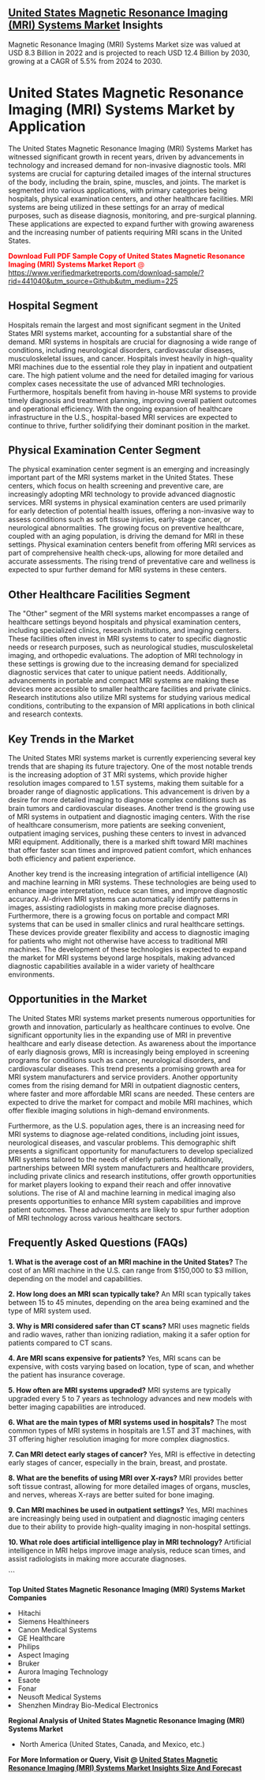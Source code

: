 <h2><a href="https://www.verifiedmarketreports.com/download-sample/?rid=441040&amp;utm_source=Github&amp;utm_medium=225" target="_blank">United States Magnetic Resonance Imaging (MRI) Systems Market</a> Insights</h2><p>Magnetic Resonance Imaging (MRI) Systems Market size was valued at USD 8.3 Billion in 2022 and is projected to reach USD 12.4 Billion by 2030, growing at a CAGR of 5.5% from 2024 to 2030.</p><p> <h1>United States Magnetic Resonance Imaging (MRI) Systems Market by Application</h1> <p>The United States Magnetic Resonance Imaging (MRI) Systems Market has witnessed significant growth in recent years, driven by advancements in technology and increased demand for non-invasive diagnostic tools. MRI systems are crucial for capturing detailed images of the internal structures of the body, including the brain, spine, muscles, and joints. The market is segmented into various applications, with primary categories being hospitals, physical examination centers, and other healthcare facilities. MRI systems are being utilized in these settings for an array of medical purposes, such as disease diagnosis, monitoring, and pre-surgical planning. These applications are expected to expand further with growing awareness and the increasing number of patients requiring MRI scans in the United States. <p><span class=""><span style="color: #ff0000;"><strong>Download Full PDF Sample Copy of United States Magnetic Resonance Imaging (MRI) Systems Market Report</strong> @ </span><a href="https://www.verifiedmarketreports.com/download-sample/?rid=441040&amp;utm_source=Github&amp;utm_medium=225" target="_blank">https://www.verifiedmarketreports.com/download-sample/?rid=441040&amp;utm_source=Github&amp;utm_medium=225</a></span></p></p> <h2>Hospital Segment</h2> <p>Hospitals remain the largest and most significant segment in the United States MRI systems market, accounting for a substantial share of the demand. MRI systems in hospitals are crucial for diagnosing a wide range of conditions, including neurological disorders, cardiovascular diseases, musculoskeletal issues, and cancer. Hospitals invest heavily in high-quality MRI machines due to the essential role they play in inpatient and outpatient care. The high patient volume and the need for detailed imaging for various complex cases necessitate the use of advanced MRI technologies. Furthermore, hospitals benefit from having in-house MRI systems to provide timely diagnosis and treatment planning, improving overall patient outcomes and operational efficiency. With the ongoing expansion of healthcare infrastructure in the U.S., hospital-based MRI services are expected to continue to thrive, further solidifying their dominant position in the market. <h2>Physical Examination Center Segment</h2> <p>The physical examination center segment is an emerging and increasingly important part of the MRI systems market in the United States. These centers, which focus on health screening and preventive care, are increasingly adopting MRI technology to provide advanced diagnostic services. MRI systems in physical examination centers are used primarily for early detection of potential health issues, offering a non-invasive way to assess conditions such as soft tissue injuries, early-stage cancer, or neurological abnormalities. The growing focus on preventive healthcare, coupled with an aging population, is driving the demand for MRI in these settings. Physical examination centers benefit from offering MRI services as part of comprehensive health check-ups, allowing for more detailed and accurate assessments. The rising trend of preventative care and wellness is expected to spur further demand for MRI systems in these centers. <h2>Other Healthcare Facilities Segment</h2> <p>The "Other" segment of the MRI systems market encompasses a range of healthcare settings beyond hospitals and physical examination centers, including specialized clinics, research institutions, and imaging centers. These facilities often invest in MRI systems to cater to specific diagnostic needs or research purposes, such as neurological studies, musculoskeletal imaging, and orthopedic evaluations. The adoption of MRI technology in these settings is growing due to the increasing demand for specialized diagnostic services that cater to unique patient needs. Additionally, advancements in portable and compact MRI systems are making these devices more accessible to smaller healthcare facilities and private clinics. Research institutions also utilize MRI systems for studying various medical conditions, contributing to the expansion of MRI applications in both clinical and research contexts. <h2>Key Trends in the Market</h2> <p>The United States MRI systems market is currently experiencing several key trends that are shaping its future trajectory. One of the most notable trends is the increasing adoption of 3T MRI systems, which provide higher resolution images compared to 1.5T systems, making them suitable for a broader range of diagnostic applications. This advancement is driven by a desire for more detailed imaging to diagnose complex conditions such as brain tumors and cardiovascular diseases. Another trend is the growing use of MRI systems in outpatient and diagnostic imaging centers. With the rise of healthcare consumerism, more patients are seeking convenient, outpatient imaging services, pushing these centers to invest in advanced MRI equipment. Additionally, there is a marked shift toward MRI machines that offer faster scan times and improved patient comfort, which enhances both efficiency and patient experience. <p>Another key trend is the increasing integration of artificial intelligence (AI) and machine learning in MRI systems. These technologies are being used to enhance image interpretation, reduce scan times, and improve diagnostic accuracy. AI-driven MRI systems can automatically identify patterns in images, assisting radiologists in making more precise diagnoses. Furthermore, there is a growing focus on portable and compact MRI systems that can be used in smaller clinics and rural healthcare settings. These devices provide greater flexibility and access to diagnostic imaging for patients who might not otherwise have access to traditional MRI machines. The development of these technologies is expected to expand the market for MRI systems beyond large hospitals, making advanced diagnostic capabilities available in a wider variety of healthcare environments. <h2>Opportunities in the Market</h2> <p>The United States MRI systems market presents numerous opportunities for growth and innovation, particularly as healthcare continues to evolve. One significant opportunity lies in the expanding use of MRI in preventive healthcare and early disease detection. As awareness about the importance of early diagnosis grows, MRI is increasingly being employed in screening programs for conditions such as cancer, neurological disorders, and cardiovascular diseases. This trend presents a promising growth area for MRI system manufacturers and service providers. Another opportunity comes from the rising demand for MRI in outpatient diagnostic centers, where faster and more affordable MRI scans are needed. These centers are expected to drive the market for compact and mobile MRI machines, which offer flexible imaging solutions in high-demand environments. <p>Furthermore, as the U.S. population ages, there is an increasing need for MRI systems to diagnose age-related conditions, including joint issues, neurological diseases, and vascular problems. This demographic shift presents a significant opportunity for manufacturers to develop specialized MRI systems tailored to the needs of elderly patients. Additionally, partnerships between MRI system manufacturers and healthcare providers, including private clinics and research institutions, offer growth opportunities for market players looking to expand their reach and offer innovative solutions. The rise of AI and machine learning in medical imaging also presents opportunities to enhance MRI system capabilities and improve patient outcomes. These advancements are likely to spur further adoption of MRI technology across various healthcare sectors. <h2>Frequently Asked Questions (FAQs)</h2> <p><strong>1. What is the average cost of an MRI machine in the United States?</strong> The cost of an MRI machine in the U.S. can range from $150,000 to $3 million, depending on the model and capabilities.</p> <p><strong>2. How long does an MRI scan typically take?</strong> An MRI scan typically takes between 15 to 45 minutes, depending on the area being examined and the type of MRI system used.</p> <p><strong>3. Why is MRI considered safer than CT scans?</strong> MRI uses magnetic fields and radio waves, rather than ionizing radiation, making it a safer option for patients compared to CT scans.</p> <p><strong>4. Are MRI scans expensive for patients?</strong> Yes, MRI scans can be expensive, with costs varying based on location, type of scan, and whether the patient has insurance coverage.</p> <p><strong>5. How often are MRI systems upgraded?</strong> MRI systems are typically upgraded every 5 to 7 years as technology advances and new models with better imaging capabilities are introduced.</p> <p><strong>6. What are the main types of MRI systems used in hospitals?</strong> The most common types of MRI systems in hospitals are 1.5T and 3T machines, with 3T offering higher resolution imaging for more complex diagnostics.</p> <p><strong>7. Can MRI detect early stages of cancer?</strong> Yes, MRI is effective in detecting early stages of cancer, especially in the brain, breast, and prostate.</p> <p><strong>8. What are the benefits of using MRI over X-rays?</strong> MRI provides better soft tissue contrast, allowing for more detailed images of organs, muscles, and nerves, whereas X-rays are better suited for bone imaging.</p> <p><strong>9. Can MRI machines be used in outpatient settings?</strong> Yes, MRI machines are increasingly being used in outpatient and diagnostic imaging centers due to their ability to provide high-quality imaging in non-hospital settings.</p> <p><strong>10. What role does artificial intelligence play in MRI technology?</strong> Artificial intelligence in MRI helps improve image analysis, reduce scan times, and assist radiologists in making more accurate diagnoses.</p> ```</p><p><strong>Top United States Magnetic Resonance Imaging (MRI) Systems Market Companies</strong></p><div data-test-id=""><p><li>Hitachi</li><li> Siemens Healthineers</li><li> Canon Medical Systems</li><li> GE Healthcare</li><li> Philips</li><li> Aspect Imaging</li><li> Bruker</li><li> Aurora Imaging Technology</li><li> Esaote</li><li> Fonar</li><li> Neusoft Medical Systems</li><li> Shenzhen Mindray Bio-Medical Electronics</li></p><div><strong>Regional Analysis of&nbsp;United States Magnetic Resonance Imaging (MRI) Systems Market</strong></div><ul><li dir="ltr"><p dir="ltr">North America&nbsp;(United States, Canada, and Mexico, etc.)</p></li></ul><p><strong>For More Information or Query, Visit @&nbsp;</strong><strong><a href="https://www.verifiedmarketreports.com/product/magnetic-resonance-imaging-mri-systems-market/?utm_source=Github&amp;utm_medium=225" target="_blank">United States Magnetic Resonance Imaging (MRI) Systems Market Insights Size And Forecast</a></strong></p></div>
